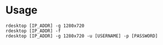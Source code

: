 # Usage
```shell
rdesktop [IP_ADDR] -g 1280x720
rdesktop [IP_ADDR] -f
rdesktop [IP_ADDR] -g 1280x720 -u [USERNAME] -p [PASSWORD]
```
